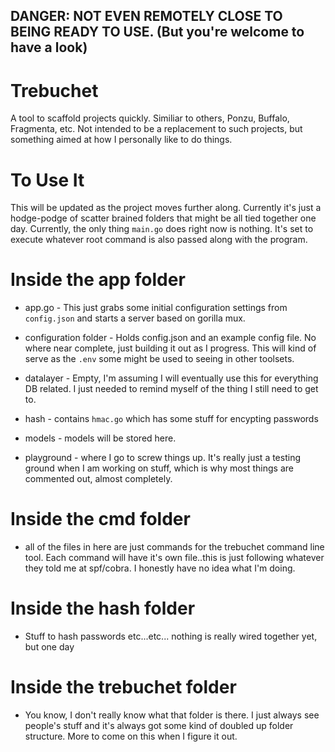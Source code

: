 ## DANGER: NOT EVEN REMOTELY CLOSE TO BEING READY TO USE.  (But you're welcome to have a look)

# Trebuchet
A tool to scaffold projects quickly.  Similiar to others, Ponzu, Buffalo, Fragmenta, etc.  Not intended to be a replacement to 
such projects, but something aimed at how I personally like to do things.  

# To Use It
This will be updated as the project moves further along.  Currently it's just a hodge-podge of scatter brained folders that might
be all tied together one day. Currently, the only thing `main.go` does right now is nothing.  It's set to execute whatever root 
command is also passed along with the program.

# Inside the app folder
  - app.go - This just grabs some initial configuration settings from `config.json` and starts a server based on gorilla mux.
  
  - configuration folder - Holds config.json and an example config file.  No where near complete, just building it out as I
    progress.  This will kind of serve as the `.env` some might be used to seeing in other toolsets.
    
  - datalayer - Empty, I'm assuming I will eventually use this for everything DB related.  I just needed to remind myself of
    the thing I still need to get to.

  - hash - contains `hmac.go` which has some stuff for encypting passwords

  - models - models will be stored here.
    
  - playground - where I go to screw things up.  It's really just a testing ground when I am working on stuff, which is why most
    things are commented out, almost completely.
    
# Inside the cmd folder
  - all of the files in here are just commands for the trebuchet command line tool. Each command will have it's own file..this
    is just following whatever they told me at spf/cobra.  I honestly have no idea what I'm doing.
    
# Inside the hash folder
  - Stuff to hash passwords etc...etc... nothing is really wired together yet, but one day
  
# Inside the trebuchet folder
  - You know, I don't really know what that folder is there.  I just always see people's stuff and it's always got some kind of
    doubled up folder structure.  More to come on this when I figure it out.
